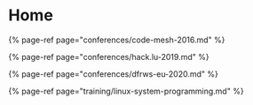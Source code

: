 # Home



{% page-ref page="conferences/code-mesh-2016.md" %}

{% page-ref page="conferences/hack.lu-2019.md" %}

{% page-ref page="conferences/dfrws-eu-2020.md" %}

{% page-ref page="training/linux-system-programming.md" %}



